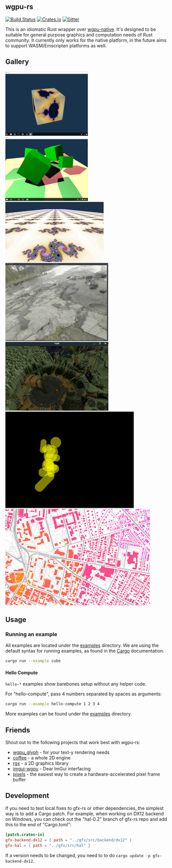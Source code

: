 ## wgpu-rs
[![Build Status](https://travis-ci.org/gfx-rs/wgpu-rs.svg)](https://travis-ci.org/gfx-rs/wgpu-rs)
[![Crates.io](https://img.shields.io/crates/v/wgpu.svg)](https://crates.io/crates/wgpu)
[![Gitter](https://badges.gitter.im/gfx-rs/webgpu.svg)](https://gitter.im/gfx-rs/webgpu)

This is an idiomatic Rust wrapper over [wgpu-native](https://github.com/gfx-rs/wgpu). It's designed to be suitable for general purpose graphics and computation needs of Rust community. It currently only works for the native platform, in the future aims to support WASM/Emscripten platforms as well.

## Gallery

![Cube](etc/example-cube.png) ![Shadow](etc/example-shadow.png) ![MipMap](etc/example-mipmap.png) ![Skybox](etc/example-skybox.gif)
![vange-rs](etc/vange-rs.png) ![Brawl](etc/brawl-attack.gif) ![GLX map](etc/glx-map.png)

## Usage

### Running an example
All examples are located under the [examples](examples) directory. We are using the default syntax for running examples, as found in the [Cargo](https://doc.rust-lang.org/cargo/reference/manifest.html#examples) documentation.

```bash
cargo run --example cube
```

#### Hello Compute

`hello-*` examples show barebones setup without any helper code.

For "hello-compute", pass 4 numbers separated by spaces as arguments:
```bash
cargo run --example hello-compute 1 2 3 4
```

More examples can be found under the [examples](examples) directory.

## Friends

Shout out to the following projects that work best with wgpu-rs:
  - [wgpu_glyph](https://github.com/hecrj/wgpu_glyph) - for your text-y rendering needs
  - [coffee](https://github.com/hecrj/coffee) - a whole 2D engine
  - [rgx](https://github.com/cloudhead/rgx) - a 2D graphics library
  - [imgui-wgpu](https://github.com/Yatekii/imgui-wgpu-rs) - Dear ImGui interfacing
  - [pixels](https://github.com/parasyte/pixels) - the easiest way to create a hardware-accelerated pixel frame buffer

## Development

If you need to test local fixes to gfx-rs or other dependencies, the simplest way is to add a Cargo patch. For example, when working on DX12 backend on Windows, you can check out the "hal-0.2" branch of gfx-rs repo and add this to the end of "Cargo.toml":
```toml
[patch.crates-io]
gfx-backend-dx12 = { path = "../gfx/src/backend/dx12" }
gfx-hal = { path = "../gfx/src/hal" }
```
If a version needs to be changed, you need to to do `cargo update -p gfx-backend-dx12`.
